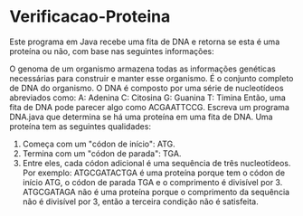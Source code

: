 # Verificacao-Proteina
Este programa em Java recebe uma fita de DNA e retorna se esta é uma proteína ou não, com base nas seguintes informações: 

O genoma de um organismo armazena todas as informações genéticas
necessárias para construir e manter esse organismo. É o conjunto completo de
DNA do organismo.
O DNA é composto por uma série de nucleotídeos abreviados como:
A: Adenina
C: Citosina
G: Guanina
T: Timina
Então, uma fita de DNA pode parecer algo como ACGAATTCCG.
Escreva um programa DNA.java que determina se há uma proteína em
uma fita de DNA.
Uma proteína tem as seguintes qualidades:
1. Começa com um "códon de início": ATG.
2. Termina com um "códon de parada": TGA.
3. Entre eles, cada códon adicional é uma sequência de três
nucleotídeos.
Por exemplo:
ATGCGATACTGA é uma proteína porque tem o códon de início ATG, o
códon de parada TGA e o comprimento é divisível por 3.
ATGCGATAGA não é uma proteína porque o comprimento da sequência
não é divisível por 3, então a terceira condição não é satisfeita.
